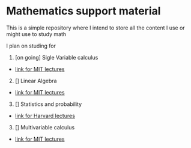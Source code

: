 # Mathematics support material

This is a simple repository where I intend to store all the content
I use or might use to study math

I plan on studing for
1. [on going] Sigle Variable calculus
 * [link for MIT lectures](https://ocw.mit.edu/courses/mathematics/18-01-single-variable-calculus-fall-2006/ "18.01 at MIT OpenCouseWare")
2. [] Linear Algebra
 * [link for MIT lectures](https://ocw.mit.edu/courses/mathematics/18-06sc-linear-algebra-fall-2011/ "18.06 at MIT OpenCouseWare")
3. [] Statistics and probability
 * [link for Harvard lectures](https://projects.iq.harvard.edu/stat110/home "Statistics 110 at Harvard")
3. [] Multivariable calculus
 * [link for MIT lectures](https://ocw.mit.edu/courses/mathematics/18-02-multivariable-calculus-fall-2007/ "18.02 at MIT OpenCouseWare")
